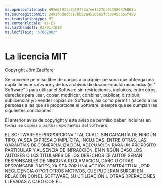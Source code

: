 ```yaml
---
ms.openlocfilehash: d99e6f91fa6bf97f3afee1327bc263580476868a
ms.sourcegitcommit: 24b1f6decbb17bb22a45166e5fdb0845c65af498
ms.translationtype: MT
ms.contentlocale: es-ES
ms.lasthandoff: 03/01/2019
ms.locfileid: "57062002"
---
```

<a name="the-mit-license-mit"></a>La licencia MIT
=====================

Copyright Jörn Zaefferer

Se concede permiso libre de cargos a cualquier persona que obtenga una copia de este software y de los archivos de documentación asociados (el " Software" ) para utilizar el Software sin restricciones, incluidos, entre otros, derechos para usar, copiar, modificar, combinar, publicar, distribuir, sublicenciar y/o vender copias del Software, así como permitir hacerlo a las personas a las que se proporcione el Software, siempre que se cumplan las siguientes condiciones:

El anterior aviso de copyright y este aviso de permiso deben incluirse en todas las copias o partes importantes del Software.

EL SOFTWARE SE PROPORCIONA "TAL CUAL", SIN GARANTÍA DE NINGÚN TIPO, YA SEA EXPRESA O IMPLÍCITA, INCLUIDAS, ENTRE OTRAS, LAS GARANTÍAS DE COMERCIALIZACIÓN, ADECUACIÓN PARA UN PROPÓSITO PARTICULAR Y AUSENCIA DE INFRACCIÓN. EN NINGÚN CASO LOS AUTORES O LOS TITULARES DE LOS DERECHOS DE AUTOR SERÁN RESPONSABLES DE NINGUNA RECLAMACIÓN, DAÑO U OTRAS RESPONSABILIDADES, YA SEA POR UNA ACCIÓN CONTRACTUAL, POR NEGLIGENCIA O POR OTROS MOTIVOS, QUE PUDIERAN SURGIR EN RELACIÓN CON EL SOFTWARE, SU UTILIZACIÓN U OTRAS OPERACIONES LLEVADAS A CABO CON ÉL.
